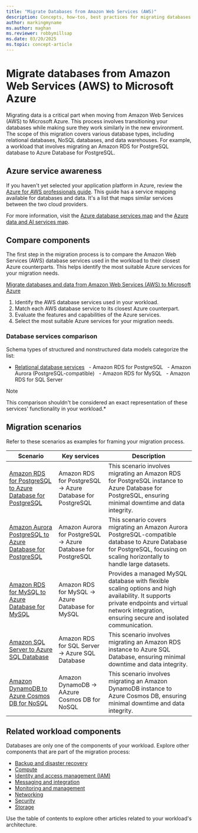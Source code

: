 ```yaml
---
title: "Migrate Databases from Amazon Web Services (AWS)"
description: Concepts, how-tos, best practices for migrating databases from Amazon Web Services (AWS) to Microsoft Azure.
author: markingmyname
ms.author: maghan
ms.reviewer: robbymillsap
ms.date: 03/20/2025
ms.topic: concept-article
---
```


# Migrate databases from Amazon Web Services (AWS) to Microsoft Azure

Migrating data is a critical part when moving from Amazon Web Services (AWS) to Microsoft Azure. This process involves transitioning your databases while making sure they work similarly in the new environment.  The scope of this migration covers various database types, including relational databases, NoSQL databases, and data warehouses. For example, a workload that involves migrating an Amazon RDS for PostgreSQL database to Azure Database for PostgreSQL.

## Azure service awareness

If you haven't yet selected your application platform in Azure, review the [Azure for AWS professionals guide](/azure/architecture/aws-professional/). This guide has a service mapping available for databases and data. It's a list that maps similar services between the two cloud providers.

For more information, visit the [Azure database services map](/azure/architecture/aws-professional/databases) and the [Azure data and AI services map](/azure/architecture/aws-professional/data-ai).

## Compare components

The first step in the migration process is to compare the Amazon Web Services (AWS) database services used in the workload to their closest Azure counterparts. This helps identify the most suitable Azure services for your migration needs.

[Migrate databases and data from Amazon Web Services (AWS) to Microsoft Azure](migrate-databases-from-aws.md)

1. Identify the AWS database services used in your workload.
1. Match each AWS database service to its closest Azure counterpart.
1. Evaluate the features and capabilities of the Azure services.
1. Select the most suitable Azure services for your migration needs.

### Database services comparison

Schema types of structured and nonstructured data models categorize the list:

- [Relational database services](/azure/architecture/aws-professional/databases)
  - Amazon RDS for PostgreSQL
  - Amazon Aurora (PostgreSQL-compatible)
  - Amazon RDS for MySQL
  - Amazon RDS for SQL Server

> [!NOTE]  
> This comparison shouldn't be considered an exact representation of these services' functionality in your workload.*

## Migration scenarios

Refer to these scenarios as examples for framing your migration process.

| Scenario | Key services | Description |
| --- | --- | --- |
| [Amazon RDS for PostgreSQL to Azure Database for PostgreSQL](/azure/postgresql/migrate/migration-service/tutorial-migration-service-aws-offline?tabs=portal) | Amazon RDS for PostgreSQL -> Azure Database for PostgreSQL | This scenario involves migrating an Amazon RDS for PostgreSQL instance to Azure Database for PostgreSQL, ensuring minimal downtime and data integrity. |
| [Amazon Aurora PostgreSQL to Azure Database for PostgreSQL](/azure/postgresql/migrate/migration-service/tutorial-migration-service-aurora-offline?tabs=azure-portal) | Amazon Aurora for PostgreSQL -> Azure Database for PostgreSQL | This scenario covers migrating an Amazon Aurora PostgreSQL-compatible database to Azure Database for PostgreSQL, focusing on scaling horizontally to handle large datasets. |
| [Amazon RDS for MySQL to Azure Database for MySQL](/azure/mysql/flexible-server/how-to-migrate-rds-mysql-data-in-replication) | Amazon RDS for MySQL -> Azure Database for MySQL | Provides a managed MySQL database with flexible scaling options and high availability. It supports private endpoints and virtual network integration, ensuring secure and isolated communication. |
| [Amazon SQL Server to Azure SQL Database](/data-migration/sql-server/database/guide) | Amazon RDS for SQL Server -> Azure SQL Database | This scenario involves migrating an Amazon RDS instance to Azure SQL Database, ensuring minimal downtime and data integrity. |
| [Amazon DynamoDB to Azure Cosmos DB for NoSQL](/azure/cosmos-db/nosql/dynamodb-data-migration-cosmos-db) | Amazon DynamoDB -> AAzure Cosmos DB for NoSQL | This scenario involves migrating an Amazon DynamoDB instance to Azure Cosmos DB, ensuring minimal downtime and data integrity. |

## Related workload components

Databases are only one of the components of your workload. Explore other components that are part of the migration process:

- [Backup and disaster recovery](./migrate-backup-from-aws.md)
- [Compute](./migrate-compute-from-aws.md)
- [Identity and access management (IAM)](./migrate-iam-from-aws.md)
- [Messaging and integration](./migrate-messaging-from-aws.md)
- [Monitoring and management](./migrate-monitoring-from-aws.md)
- [Networking](./migrate-networking-from-aws.md)
- [Security](./migrate-security-from-aws.md)
- [Storage](./migrate-storage-from-aws.md)

Use the table of contents to explore other articles related to your workload's architecture.
